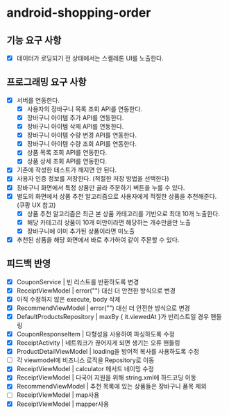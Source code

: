 # android-shopping-order

## 기능 요구 사항

- [x] 데이터가 로딩되기 전 상태에서는 스켈레톤 UI를 노출한다.

## 프로그래밍 요구 사항

- [x] 서버를 연동한다.
    - [x] 사용자의 장바구니 목록 조회 API를 연동한다.
    - [x] 장바구니 아이템 추가 API를 연동한다.
    - [x] 장바구니 아이템 삭제 API를 연동한다.
    - [x] 장바구니 아이템 수량 변경 API를 연동한다.
    - [x] 장바구니 아이템 수량 조회 API를 연동한다.
    - [x] 상품 목록 조회 API를 연동한다.
    - [x] 상품 상세 조회 API를 연동한다.
- [x] 기존에 작성한 테스트가 깨지면 안 된다.
- [x] 사용자 인증 정보를 저장한다. (적절한 저장 방법을 선택한다)
- [x] 장바구니 화면에서 특정 상품만 골라 주문하기 버튼을 누를 수 있다.
- [x] 별도의 화면에서 상품 추천 알고리즘으로 사용자에게 적절한 상품을 추천해준다. (쿠팡 UX 참고)
    - [x] 상품 추천 알고리즘은 최근 본 상품 카테고리를 기반으로 최대 10개 노출한다.
    - [x] 해당 카테고리 상품이 10개 미만이라면 해당하는 개수만큼만 노출
    - [x] 장바구니에 이미 추가된 상품이라면 미노출
- [x] 추천된 상품을 해당 화면에서 바로 추가하여 같이 주문할 수 있다.

## 피드백 반영

- [x] CouponService | 빈 리스트를 반환하도록 변경
- [x] ReceiptViewModel | error("") 대신 더 안전한 방식으로 변경
- [x] 아직 수정하지 않은 execute, body 삭제
- [x] RecommendViewModel | error("") 대신 더 안전한 방식으로 변경
- [x] DefaultProductsRepository | maxBy { it.viewedAt }가 빈리스트일 경우 핸들링
- [x] CouponResponseItem | 다형성을 사용하여 파싱하도록 수정
- [x] ReceiptActivity | 네트워크가 끊어지게 되면 생기는 오류 핸들링
- [x] ProductDetailViewModel | loading을 방어적 복사를 사용하도록 수정
- [ ] 각 viewmodel에 비즈니스 로직을 Repository로 이동
- [x] ReceiptViewModel | calculator 메서드 네이밍 수정
- [x] ReceiptViewModel | 다국어 지원을 위해 string.xml에 하드코딩 이동
- [x] RecommendViewModel | 추천 목록에 있는 상품들은 장바구니 품목 제외
- [ ] ReceiptViewModel | map사용
- [x] ReceiptViewModel | mapper사용